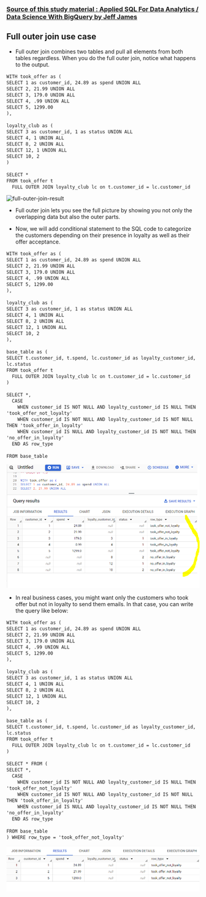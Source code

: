 ### [Source of this study material : Applied SQL For Data Analytics / Data Science With BigQuery by Jeff James](https://www.udemy.com/course/applied-sql-for-data-analytics-data-science-with-bigquery/)


## Full outer join use case

- Full outer join combines two tables and pull all elements from both tables regardless. When you do the full outer join, notice what happens to the output.


```
WITH took_offer as (
SELECT 1 as customer_id, 24.89 as spend UNION ALL
SELECT 2, 21.99 UNION ALL
SELECT 3, 179.0 UNION ALL
SELECT 4, .99 UNION ALL
SELECT 5, 1299.00
),

loyalty_club as (
SELECT 3 as customer_id, 1 as status UNION ALL
SELECT 4, 1 UNION ALL
SELECT 8, 2 UNION ALL
SELECT 12, 1 UNION ALL
SELECT 10, 2
)

SELECT *
FROM took_offer t
  FULL OUTER JOIN loyalty_club lc on t.customer_id = lc.customer_id 
```


![full-outer-join-result](/pictures/BigQuery/full-outer-join/ "full outer join result")



- Full outer join lets you see the full picture by showing you not only the overlapping data but also the outer parts.


- Now, we will add conditional statement to the SQL code to categorize the customers depending on their presence in loyalty as well as their offer acceptance.


```
WITH took_offer as (
SELECT 1 as customer_id, 24.89 as spend UNION ALL
SELECT 2, 21.99 UNION ALL
SELECT 3, 179.0 UNION ALL
SELECT 4, .99 UNION ALL
SELECT 5, 1299.00
),

loyalty_club as (
SELECT 3 as customer_id, 1 as status UNION ALL
SELECT 4, 1 UNION ALL
SELECT 8, 2 UNION ALL
SELECT 12, 1 UNION ALL
SELECT 10, 2
),

base_table as (
SELECT t.customer_id, t.spend, lc.customer_id as loyalty_customer_id, lc.status
FROM took_offer t
  FULL OUTER JOIN loyalty_club lc on t.customer_id = lc.customer_id 
)

SELECT *,
  CASE
    WHEN customer_id IS NOT NULL AND loyalty_customer_id IS NULL THEN 'took_offer_not_loyalty'
    WHEN customer_id IS NOT NULL AND loyalty_customer_id IS NOT NULL THEN 'took_offer_in_loyalty'
    WHEN customer_id IS NULL AND loyalty_customer_id IS NOT NULL THEN 'no_offer_in_loyalty'
  END AS row_type

FROM base_table
```


![case-statement-result](/pictures/BigQuery/full-outer-join/case-statement-result.PNG "case statement result")


- In real business cases, you might want only the customers who took offer but not in loyalty to send them emails. In that case, you can write the query like below:


```
WITH took_offer as (
SELECT 1 as customer_id, 24.89 as spend UNION ALL
SELECT 2, 21.99 UNION ALL
SELECT 3, 179.0 UNION ALL
SELECT 4, .99 UNION ALL
SELECT 5, 1299.00
),

loyalty_club as (
SELECT 3 as customer_id, 1 as status UNION ALL
SELECT 4, 1 UNION ALL
SELECT 8, 2 UNION ALL
SELECT 12, 1 UNION ALL
SELECT 10, 2
),

base_table as (
SELECT t.customer_id, t.spend, lc.customer_id as loyalty_customer_id, lc.status
FROM took_offer t
  FULL OUTER JOIN loyalty_club lc on t.customer_id = lc.customer_id 
)

SELECT * FROM (
SELECT *,
  CASE
    WHEN customer_id IS NOT NULL AND loyalty_customer_id IS NULL THEN 'took_offer_not_loyalty'
    WHEN customer_id IS NOT NULL AND loyalty_customer_id IS NOT NULL THEN 'took_offer_in_loyalty'
    WHEN customer_id IS NULL AND loyalty_customer_id IS NOT NULL THEN 'no_offer_in_loyalty'
  END AS row_type

FROM base_table
) WHERE row_type = 'took_offer_not_loyalty'
```


![customers_took_offer_not_loyalty](/pictures/BigQuery/full-outer-join/customers_took_offer_not_loyalty.PNG "customers took offer not loyalty")

